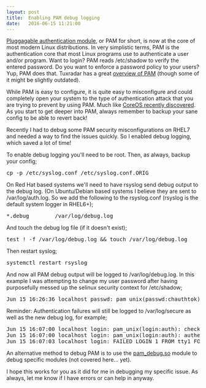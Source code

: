 ```yaml
---
layout: post
title:  Enabling PAM debug logging
date:   2016-06-15 11:21:00
---
```


[Pluggagable authentication module](https://en.wikipedia.org/wiki/Pluggable_authentication_module), or PAM for short, is now at the core of most modern Linux distributions.  In very simplistic terms, PAM is the authentication core that most Linux programs use to authenticate a user and/or program.  Want to login?  PAM reads /etc/shadow to verify the entered password.  Do you want to enforce a password policy to your users?  Yup, PAM does that.  Tuxradar has a great [overview of PAM](http://www.tuxradar.com/content/how-pam-works) (though some of it might be slightly outdated).

While PAM is easy to configure, it is quite easy to misconfigure and could completely open your system to the type of authentication attack that you are trying to prevent by using PAM.  Much like [CoreOS recently discovered](https://coreos.com/blog/security-brief-coreos-linux-alpha-remote-ssh-issue.html).  As you start to get deeper into PAM, always remember to backup your sane config to be able to revert back!

Recently I had to debug some PAM security misconfigurations on RHEL7 and needed a way to find the issues quickly.  So I enabled debug logging, which saved a lot of time!

To enable debug logging you'll need to be root.  Then, as always, backup your config;

<pre>cp -p /etc/syslog.conf /etc/syslog.conf.ORIG</pre>

On Red Hat based systems we'll need to have rsyslog send debug output to the debug log. (On Ubuntu/Debian based systems I believe they are sent to /var/log/auth.log.  So we add the following to the rsyslog.conf (rsyslog is the default system logger in RHEL6+);

<pre>*.debug        /var/log/debug.log</pre>

And touch the debug log file (if it doesn't exist);

<pre>test ! -f /var/log/debug.log && touch /var/log/debug.log</pre>

Then restart syslog;

<pre>systemctl restart rsyslog</pre>

And now all PAM debug output will be logged to /var/log/debug.log.  In this example I was attempting to change my user password after having purposefully messed up the selinux security context for /etc/shadow;

<pre>Jun 15 16:26:36 localhost passwd: pam_unix(passwd:chauthtok): authentication failure; logname= uid=1001 euid=0 tty=tty1 ruser= rhost=  user=chad</pre>

Reminder: Authentication failures will still be logged to /var/log/secure as well as the new debug log, for example;

<pre>Jun 15 16:07:00 localhost login: pam_unix(login:auth): check pass; user unknown
Jun 15 16:07:00 localhost login: pam_unix(login:auth): authentication failure; logname=LOGIN uid=0 euid=0 tty=tty1 ruser= rhost=
Jun 15 16:07:03 localhost login: FAILED LOGIN 1 FROM tty1 FOR (unknown), User not known to the underlying authentication module</pre>

An alternative method to debug PAM is to use the [pam_debug.so](http://www.linux-pam.org/Linux-PAM-html/sag-pam_debug.html) module to debug specific modules (not covered here... yet).

I hope this works for you as it did for me in debugging my specific issue.  As always, let me know if I have errors or can help in anyway.

